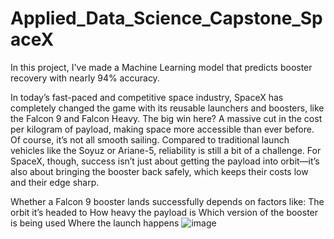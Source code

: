# Applied_Data_Science_Capstone_SpaceX
In this project, I've made a Machine Learning model that predicts booster recovery with nearly 94% accuracy. 

In today’s fast-paced and competitive space industry, SpaceX has completely changed the game with its reusable launchers and boosters, like the Falcon 9 and Falcon Heavy. The big win here? A massive cut in the cost per kilogram of payload, making space more accessible than ever before. Of course, it’s not all smooth sailing. Compared to traditional launch vehicles like the Soyuz or Ariane-5, reliability is still a bit of a challenge. For SpaceX, though, success isn’t just about getting the payload into orbit—it’s also about bringing the booster back safely, which keeps their costs low and their edge sharp.

Whether a Falcon 9 booster lands successfully depends on factors like:
 The orbit it’s headed to
 How heavy the payload is
Which version of the booster is being used
Where the launch happens
![image](https://github.com/user-attachments/assets/13418136-8033-4aa6-870d-24100e6b00b8)
